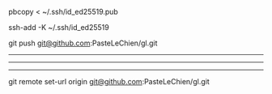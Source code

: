 pbcopy < ~/.ssh/id_ed25519.pub




ssh-add -K ~/.ssh/id_ed25519




git push git@github.com:PasteLeChien/gl.git



<hr>


<hr>


<hr>



git remote set-url origin git@github.com:PasteLeChien/gl.git
